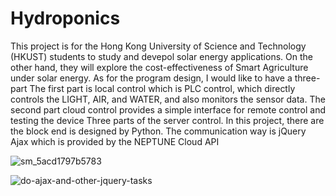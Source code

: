 # Hydroponics

This project is for the Hong Kong University of Science and Technology (HKUST) students to study and devepol solar energy applications. On the other hand, they will explore the cost-effectiveness of Smart Agriculture under solar energy. As for the program design, I would like to have a three-part 
The first part is local control which is PLC control, which directly controls the LIGHT, AIR, and WATER, and also monitors the sensor data.
The second part cloud control provides a simple interface for remote control and testing the device
Three parts of the server control. In this project, there are the block end is designed by Python. The communication way is jQuery Ajax which is provided by the NEPTUNE Cloud API

![sm_5acd1797b5783](https://github.com/Micxxxman/for-student/assets/82942566/3ac31621-57af-4523-a9db-ba01730e51af)

![do-ajax-and-other-jquery-tasks](https://github.com/Micxxxman/for-student/assets/82942566/0394fa7d-7d5c-4b8b-8a7c-ae4b2f71a6bf)
